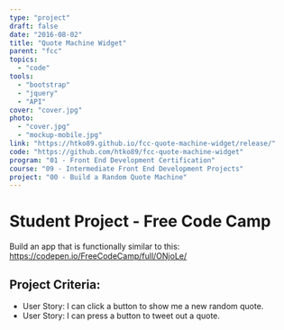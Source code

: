 ```yaml
---
type: "project"
draft: false
date: "2016-08-02"
title: "Quote Machine Widget"
parent: "fcc"
topics:
  - "code"
tools:
  - "bootstrap"
  - "jquery"
  - "API"
cover: "cover.jpg"
photo:
  - "cover.jpg"
  - "mockup-mobile.jpg"
link: "https://htko89.github.io/fcc-quote-machine-widget/release/"
code: "https://github.com/htko89/fcc-quote-machine-widget"
program: "01 - Front End Development Certification"
course: "09 - Intermediate Front End Development Projects"
project: "00 - Build a Random Quote Machine"
---
```

# Student Project - Free Code Camp
Build an app that is functionally similar to this: https://codepen.io/FreeCodeCamp/full/ONjoLe/

## Project Criteria:
* User Story: I can click a button to show me a new random quote.
* User Story: I can press a button to tweet out a quote.
